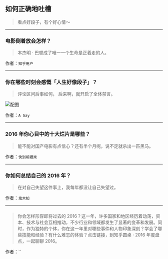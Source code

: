 ## 如何正确地吐槽

> 看点好段子，有个好心情～


 
---

### 电影倒着放会怎样？

> 本杰明 · 巴顿成了唯一一个生命是正着走的人。


作者：`知乎用户`

---

### 你在哪些时刻会感慨「人生好像段子」？

> 评论区问后事如何，
> 后来啊，就开启了全体禁言。



![配图](http://pic2.zhimg.com/70/v2-d45ed831f5d9990902930c1d8ac47c6d_b.jpg)


作者：`A Gay`

---

### 2016 年你心目中的十大烂片是哪些？

> 能不能对国产电影有点信心？还有半个月呢，说不定就杀出一匹黑马。


作者：`快到碗裡來`

---

### 你如何总结自己的 2016 年？

> 在对自己失望这件事上，我每年都没让自己失望过。


作者：`鬼木知`

---

### 

> 你会怎样形容即将过去的 2016？这一年，许多国家和地区经历着动荡，资本、技术与社会互相推动，不少行业和领域都发生了显著的变革和发展。同时，作为独特的个体，你在这一年里对哪些事件和人物印象深刻？学会了哪些技能和经验？有什么难忘的体验？点击链接，到知乎圆桌 · 2016 年度盘点，一起聊聊 2016。


作者：``